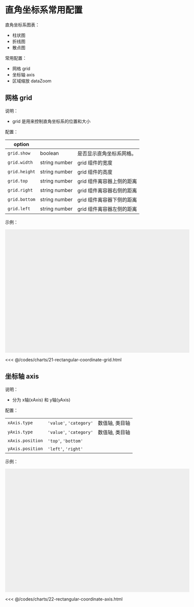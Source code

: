 # 直角坐标系常用配置

直角坐标系图表： 

* 柱状图
* 折线图
* 散点图

常用配置：

* 网格 grid
* 坐标轴 axis
* 区域缩放 dataZoom

## 网格 grid

说明：

* grid 是用来控制直角坐标系的位置和大小

配置：

| option        |               |                 |
|---------------|---------------|-----------------|
| `grid.show`   | boolean       | 是否显示直角坐标系网格。    |
| `grid.width`  | string number | grid 组件的宽度      |
| `grid.height` | string number | grid 组件的高度      |
| `grid.top`    | string number | grid 组件离容器上侧的距离 |
| `grid.right`  | string number | grid 组件离容器右侧的距离 |
| `grid.bottom` | string number | grid 组件离容器下侧的距离 |
| `grid.left`   | string number | grid 组件离容器左侧的距离 |

示例：

<div id="box_21-rectangular-coordinate-grid" style="width: 600px; height: 400px; background: #eee;"></div>
<script>
  echarts.init(document.querySelector('#box_21-rectangular-coordinate-grid')).setOption({
    dataset: {
      dimensions: ['name', 'chinese', 'math'],
      source: [
        { name: '张三', chinese: 60, math: 90 },
        { name: '李四', chinese: 70, math: 80 },
        { name: '王五', chinese: 80, math: 70 },
        { name: '赵六', chinese: 90, math: 60 },
      ],
    },
    grid: {
      show: true,
      top: 100,
      left: 100
    },
    xAxis: {
      type: 'category',
    },
    yAxis: {
      type: 'value',
    },
    series: [
      { name: '语文', type: 'bar', encode: { x: 'name', y: 'chinese' } },
    ]
  });
</script>

<<< @/codes/charts/21-rectangular-coordinate-grid.html

## 坐标轴 axis

说明：

* 分为 x轴(xAxis) 和 y轴(yAxis)

配置：

|                  |                         |          |
|------------------|-------------------------|----------|
| `xAxis.type`     | `'value'`, `'category'` | 数值轴, 类目轴 |
| `yAxis.type`     | `'value'`, `'category'` | 数值轴, 类目轴 |
| `xAxis.position` | `'top'`, `'bottom'`     |          |
| `yAxis.position` | `'left'`, `'right'`     |          |

示例：

<div id="box_22-rectangular-coordinate-axis" style="width: 600px; height: 400px; background: #eee;"></div>
<script>
  echarts.init(document.querySelector('#box_22-rectangular-coordinate-axis')).setOption({
    dataset: {
      dimensions: ['name', 'chinese', 'math'],
      source: [
        { name: '张三', chinese: 60, math: 90 },
        { name: '李四', chinese: 70, math: 80 },
        { name: '王五', chinese: 80, math: 70 },
        { name: '赵六', chinese: 90, math: 60 },
      ],
    },
    xAxis: {
      type: 'category',
      position: 'top',
    },
    yAxis: {
      type: 'value',
      position: 'right',
      axisLine: { show: true }
    },
    series: [
      { name: '语文', type: 'bar', encode: { x: 'name', y: 'chinese' } },
    ]
  });
</script>

<<< @/codes/charts/22-rectangular-coordinate-axis.html
